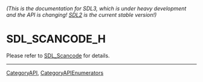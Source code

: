 ###### (This is the documentation for SDL3, which is under heavy development and the API is changing! [SDL2](https://wiki.libsdl.org/SDL2/) is the current stable version!)
# SDL_SCANCODE_H

Please refer to [SDL_Scancode](SDL_Scancode) for details.

----
[CategoryAPI](CategoryAPI), [CategoryAPIEnumerators](CategoryAPIEnumerators)

